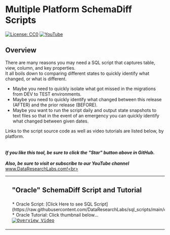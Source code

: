 # Multiple Platform SchemaDiff Scripts
[![License: CC0](https://img.shields.io/badge/License-CC0-red)](LICENSE "Creative Commons Zero License by DataResearchLabs (effectively = Public Domain")
[![YouTube](https://img.shields.io/badge/YouTube-DataResearchLabs-brightgreen)](http://www.DataResearchLabs.com)

## Overview
There are many reasons you may need a SQL script that captures table, view, column, and key properties.  
It all boils down to comparing different states to quickly identify what changed, or what is different.


* Maybe you need to quickly isolate what got missed in the migrations from DEV to TEST environments.  
* Maybe you need to quickly identify what changed between this release (AFTER) and the prior release (BEFORE).  
* Maybe you want to run the script daily and output state snapshots to text files so that in the event of an emergency you can quickly identify what changed between given dates.


Links to the script source code as well as video tutorials are listed below, by platform.
<br>
<br>
<br>
***If you like this tool, be sure to click the "Star" button above in GitHub.*** <br>
<br>
***Also, be sure to visit or subscribe to our YouTube channel*** www.DataResearchLabs.com!<br>
<br>


<table>
  <tr>
    <td><img src="https://github.com/DataResearchLabs/sql_scripts/blob/main/oracle/img/oracle_icon.png" width="96px"></td>
    <td>


## "Oracle" SchemaDiff Script and Tutorial
</td>
<tr>
  <td></td>
  <td>
    * Oracle Script: [Click Here to see SQL Script](https://raw.githubusercontent.com/DataResearchLabs/sql_scripts/main/oracle/data_dictionary/data_dict_dump.sql)<br>
    * Oracle Tutorial: Click thumbnail below...<br>
    <kbd>
    <a href="http://www.youtube.com/watch?feature=player_embedded&v=kzemPW1156s" target="_blank">
    <img src="http://img.youtube.com/vi/kzemPW1156s/0.jpg" alt="Overview Video" width="200" />
    </a>
    </kbd>
    <br>
    <br>
  </td>
</tr>
</table>


